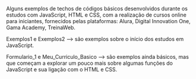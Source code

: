 Alguns exemplos de techos de códigos básicos desenvolvidos durante os estudos com JavaScript, HTML e CSS, com a realização de cursos online para iniciantes, fornecidos pelas plataformas: Alura, Digital Innovation One, Gama Academy, TreinaWeb.

Exemplos1 e Exemplos2 -->  são exemplos sobre o início dos estudos em JavaScript.

Formulario_1  e Meu_Curriculo_Basico --> são exemplos ainda básicos, mas que começam a explorar um pouco mais sobre algumas funções do JavaScript e sua ligação com o HTML e CSS.
